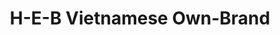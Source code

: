 ---
layout: project_print

title: H-E-B Vietnamese Own-Brand
videourl: https://player.vimeo.com/video/774972001
description: A product package concept for a Vietnamese own-brand for H-E-B.
course: Design Communications II
semester: Fall 2021
focus: Product package

overview: |
    <p class="lead">This was a major project focused on producing a product package for the expansion of a brand. The key elements of this project is the balance between the consistency with H-E-B's existing design and evocation of Vietnamese symbology.</p>

images:
    - ../assets/images/portfolio/cua_hang_cua_toi/001.jpg
    - ../assets/images/portfolio/cua_hang_cua_toi/002.jpg
    - ../assets/images/portfolio/cua_hang_cua_toi/003.jpg
    - ../assets/images/portfolio/cua_hang_cua_toi/004.jpg
    - ../assets/images/portfolio/cua_hang_cua_toi/005.jpg
    - ../assets/images/portfolio/cua_hang_cua_toi/006.jpg
    - ../assets/images/portfolio/cua_hang_cua_toi/007.jpg
    - ../assets/images/portfolio/cua_hang_cua_toi/008.jpg
    - ../assets/images/portfolio/cua_hang_cua_toi/009.jpg
    - ../assets/images/portfolio/cua_hang_cua_toi/010.jpg

challenge: |
    <p>In 2018 I read an <a href="https://www.eater.com/2018/12/11/18133776/heb-texas-origin-cult-following">article in Eater</a> about how H-E-B shapes and reflects Texas identity.
        The article noted that H-E-B does a good job with Latinx foods, but not with Vietnamese/Chinese foods.     This article had been bugging me for over 3 years now, and with 2021's focus on AAPI representation,
        I decided to mock up an H-E-B Vietnamese own-brand. </p>

solution: |
    <p>I went to H-E-B Plus and took photos of the packaging of all the Mi Tienda own brand items, and then deconstructed their elements to understand where English vs Spanish is used,     where the logo appears, what legally required elements are on the package, and what marketing happy-talk is on there.     I then went to the Vietnamese market down the street and looked for items that would be good candidates for 1) making a package for this assignment, and 2) sales at H-E-B under an own brand. </p> <p>This project was a re-skin of the Mi Tienda packaging, but with Vietnamese elements instead of Mexican elements. I incorporated Vietnamese patterns/motifs, Vietnamese "feel" typefaces, and photos/illustrations of food. </p>
---